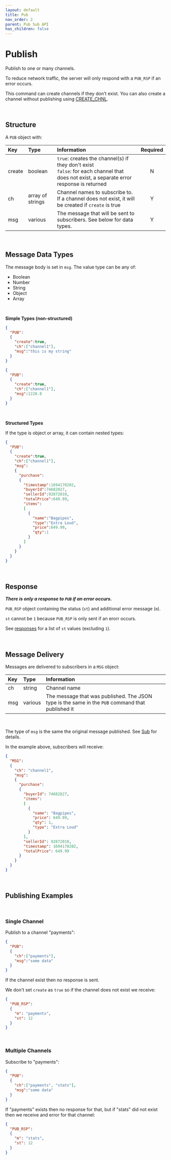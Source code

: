 ```yaml
---
layout: default
title: Pub
nav_order: 2
parent: Pub Sub API
has_children: false
---
```


# Publish
Publish to one or many channels.

To reduce network traffic, the server will only respond with a `PUB_RSP` if an error occurs. 

This command can create channels if they don't exist. You can also create a channel without publishing using [CREATE_CHNL](../pscreatechannel/pscreatechnl.md).  

<br/>

## Structure

A `PUB` object with:

| Key               | Type      | Information |  Required |
|:---               |:------    |:---         |:---:       |
| create  | boolean   | `true`: creates the channel(s) if they don't exist <br/> `false`: for each channel that does not exist, a separate error response is returned | N |
| ch      | array of strings  | Channel names to subscribe to. If a channel does not exist, it will be created if `create` is true | Y |
| msg | various | The message that will be sent to subscribers. See below for data types. | Y |

<br/>

## Message Data Types

The message body is set in `msg`. The value type can be any of:

- Boolean
- Number
- String
- Object
- Array

<br/>

**Simple Types (non-structured)**

```json
{
  "PUB":
  {
    "create":true,
    "ch":["channel1"],
    "msg":"this is my string"
  }
}
```

```json
{
  "PUB":
  {
    "create":true,
    "ch":["channel1"],
    "msg":1228.8
  }
}
```

<br/>

**Structured Types**

If the type is object or array, it can contain nested types:

```json
{
  "PUB":
  {
    "create":true,
    "ch":["channel1"],
    "msg":
    {
      "purchase":
      {
        "timestamp":1694170202,
        "buyerId":74682827,
        "sellerId":92872010,
        "totalPrice":649.99,
        "items":
        [
          {
            "name":"Bagpipes",
            "type":"Extra Loud",
            "price":649.99,
            "qty":1
          }
        ]
      }
    }
  }
}
```

<br/>


## Response

***There is only a response to `PUB` if an error occurs.***


`PUB_RSP` object containing the status (`st`) and additional error message (`m`).

`st` cannot be `1` because `PUB_RSP` is only sent if an erorr occurs.


See [responses](../psapi.md#responses) for a list of `st` values (excluding `1`).

<br/>

## Message Delivery
Messages are delivered to subscribers in a `MSG` object:

| Key     | Type      | Information |
|:---     |:------    |:---         |
| ch      | string    | Channel name  |
| msg     | various   | The message that was published. The JSON type is the same in the `PUB` command that published it  |

<br/>

The type of `msg` is the same the original message published. See [Sub](../pssub/pssub.md) for details.

In the example above, subscribers will receive:

```json
{
  "MSG":
  {
    "ch": "channel1",
    "msg":
    {
      "purchase":
      {
        "buyerId": 74682827,
        "items":
        [
          {
            "name": "Bagpipes",
            "price": 649.99,
            "qty": 1,
            "type": "Extra Loud"
          }
        ],
        "sellerId": 92872010,
        "timestamp": 1694170202,
        "totalPrice": 649.99
      }
    }
  }
}
```

<br/>

## Publishing Examples
<br/>

### Single Channel

Publish to a channel "payments": 
```json
{
  "PUB":
  {
    "ch":["payments"],
    "msg":"some data"
  }
}
```

If the channel exist then no response is sent.

We don't set `create` as `true` so if the channel does not exist we receive:

```json
{
  "PUB_RSP":
  {
    "m": "payments",
    "st": 12
  }
}
```

<br/>

### Multiple Channels

Subscribe to "payments":

```json
{
  "PUB":
  {
    "ch":["payments", "stats"],
    "msg":"some data"
  }
}
```

If "payments" exists then no response for that, but if "stats" did not exist then we receive and error for that channel:

```json
{
  "PUB_RSP":
  {
    "m": "stats",
    "st": 12
  }
}
```
